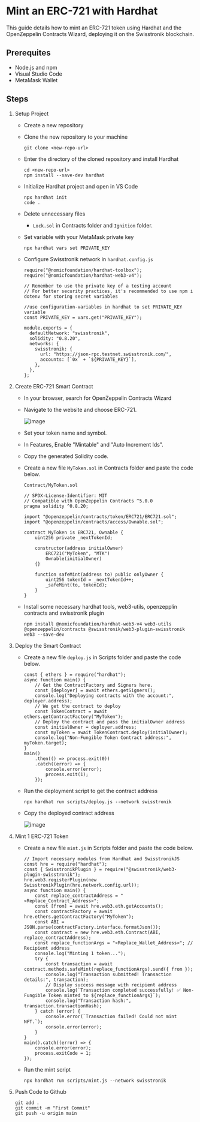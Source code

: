 # Mint an ERC-721 with Hardhat

This guide details how to mint an ERC-721 token using Hardhat and the OpenZeppelin Contracts Wizard, deploying it on the Swisstronik blockchain.

## Prerequites
- Node.js and npm
- Visual Studio Code
- MetaMask Wallet

## Steps
1. Setup Project
   - Create a new repository
   - Clone the new repository to your machine
     
     ```
     git clone <new-repo-url>
     ```
   - Enter the directory of the cloned repository and install Hardhat
     
     ```
     cd <new-repo-url>
     npm install --save-dev hardhat
     ```
   - Initialize Hardhat project and open in VS Code
     
     ```
     npx hardhat init
     code .
     ```
   - Delete unnecessary files
     - `Lock.sol` in Contracts folder and `Ignition` folder. 
   - Set variable with your MetaMask private key
     
     ```
     npx hardhat vars set PRIVATE_KEY
     ```
   - Configure Swisstronik network in `hardhat.config.js`
     
     ```
     require("@nomicfoundation/hardhat-toolbox");
     require("@nomicfoundation/hardhat-web3-v4");
     
     // Remember to use the private key of a testing account
     // For better security practices, it's recommended to use npm i dotenv for storing secret variables
     
     //use configuration-variables in hardhat to set PRIVATE_KEY variable
     const PRIVATE_KEY = vars.get("PRIVATE_KEY");
     
     module.exports = {
       defaultNetwork: "swisstronik",
       solidity: "0.8.20",
       networks: {
         swisstronik: {
           url: "https://json-rpc.testnet.swisstronik.com/",
           accounts: [`0x` + `${PRIVATE_KEY}`],
         },
       },
     };
     ```
2. Create ERC-721 Smart Contract
   - In your browser, search for OpenZeppelin Contracts Wizard
   - Navigate to the website and choose ERC-721.
     
     ![image](https://github.com/user-attachments/assets/558657c3-b664-486f-80a0-d45985c7512e)
     
   - Set your token name and symbol.
   - In Features, Enable "Mintable" and "Auto Increment Ids".
   - Copy the generated Solidity code.
   - Create a new file `MyToken.sol` in Contracts folder and paste the code below.
     
     `Contract/MyToken.sol`
     ```
     // SPDX-License-Identifier: MIT
     // Compatible with OpenZeppelin Contracts ^5.0.0
     pragma solidity ^0.8.20;
     
     import "@openzeppelin/contracts/token/ERC721/ERC721.sol";
     import "@openzeppelin/contracts/access/Ownable.sol";
     
     contract MyToken is ERC721, Ownable {
         uint256 private _nextTokenId;
     
         constructor(address initialOwner)
             ERC721("MyToken", "MTK")
             Ownable(initialOwner)
         {}
     
         function safeMint(address to) public onlyOwner {
             uint256 tokenId = _nextTokenId++;
             _safeMint(to, tokenId);
         }
     }
     ```

   - Install some necessary hardhat tools, web3-utils, openzepplin contracts and swisstronik plugin
      
     ```
     npm install @nomicfoundation/hardhat-web3-v4 web3-utils @openzeppelin/contracts @swisstronik/web3-plugin-swisstronik web3 --save-dev
     ```
3. Deploy the Smart Contract
   - Create a new file `deploy.js` in Scripts folder and paste the code below.
     ```
     const { ethers } = require("hardhat");
     async function main() {
         // Get the ContractFactory and Signers here.
         const [deployer] = await ethers.getSigners();
         console.log("Deploying contracts with the account:", deployer.address);
         // We get the contract to deploy
         const TokenContract = await ethers.getContractFactory("MyToken");
         // Deploy the contract and pass the initialOwner address
         const initialOwner = deployer.address;
         const myToken = await TokenContract.deploy(initialOwner);
         console.log("Non-Fungible Token Contract address:", myToken.target);
     }
     main()
         .then(() => process.exit(0))
         .catch((error) => {
             console.error(error);
             process.exit(1);
         });
     ```
   - Run the deployment script to get the contract address
     ```
     npx hardhat run scripts/deploy.js --network swisstronik
     ```
   - Copy the deployed contract address
     
     ![image](https://github.com/user-attachments/assets/e0e2863d-b3f3-4ddd-8ee3-a8f5edbf1f18)

4. Mint 1 ERC-721 Token
   - Create a new file `mint.js` in Scripts folder and paste the code below.

     ```
     // Import necessary modules from Hardhat and SwisstronikJS
     const hre = require("hardhat");
     const { SwisstronikPlugin } = require("@swisstronik/web3-plugin-swisstronik");
     hre.web3.registerPlugin(new SwisstronikPlugin(hre.network.config.url));
     async function main() {
         const replace_contractAddress = "<Replace_Contract_Address>";
         const [from] = await hre.web3.eth.getAccounts();
         const contractFactory = await hre.ethers.getContractFactory("MyToken");
         const ABI = JSON.parse(contractFactory.interface.formatJson());
         const contract = new hre.web3.eth.Contract(ABI, replace_contractAddress);
         const replace_functionArgs = "<Replace_Wallet_Address>"; // Recipient address
         console.log("Minting 1 token...");
         try {
             const transaction = await contract.methods.safeMint(replace_functionArgs).send({ from });
             console.log("Transaction submitted! Transaction details:", transaction);
             // Display success message with recipient address
             console.log(`Transaction completed successfully! ✅ Non-Fungible Token minted to ${replace_functionArgs}`);
             console.log("Transaction hash:", transaction.transactionHash);
         } catch (error) {
             console.error(`Transaction failed! Could not mint NFT.`);
             console.error(error);
         }
     }
     main().catch((error) => {
         console.error(error);
         process.exitCode = 1;
     });
     ```
   - Run the mint script
     
     ```
     npx hardhat run scripts/mint.js --network swisstronik
     ```
5. Push Code to Github

   ```
   git add .
   git commit -m "First Commit"
   git push -u origin main
   ```


